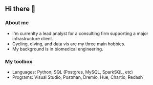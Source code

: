 ## Hi there 👋

<!--
**jaw63/jaw63** is a ✨ _special_ ✨ repository because its `README.md` (this file) appears on your GitHub profile.

Here are some ideas to get you started:

- 🔭 I’m currently working on ...
- 🌱 I’m currently learning ...
- 👯 I’m looking to collaborate on ...
- 🤔 I’m looking for help with ...
- 💬 Ask me about ...
- 📫 How to reach me: ...
- 😄 Pronouns: ...
- ⚡ Fun fact: ...
-->

### About me
* I'm currenlty a lead analyst for a consulting firm supporting a major infrastructure client.
* Cycling, diving, and data vis are my three main hobbies.
* My background is in biomedical engineering.

### My toolbox
* Languages: Python, SQL (Postgres, MySQL, SparkSQL, etc)
* Programs: Visual Studio, Postman, Dremio, Hue, Chartio, Redash
